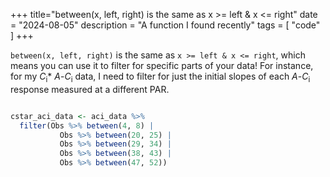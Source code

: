 +++
title="between(x, left, right) is the same as x >= left & x <= right"
date = "2024-08-05"
description = "A function I found recently"
tags = [
    "code"
]
+++

`between(x, left, right)` is the same as `x >= left & x <= right`, which means you can use it to filter for specific parts of your data! For instance, for my *C*<sub>i</sub>* *A*-*C*<sub>i</sub> data, I need to filter for just the initial slopes of each *A*-*C*<sub>i</sub> response measured at a different PAR.

```r

cstar_aci_data <- aci_data %>%
  filter(Obs %>% between(4, 8) |
           Obs %>% between(20, 25) |
           Obs %>% between(29, 34) |
           Obs %>% between(38, 43) |
           Obs %>% between(47, 52))

```
